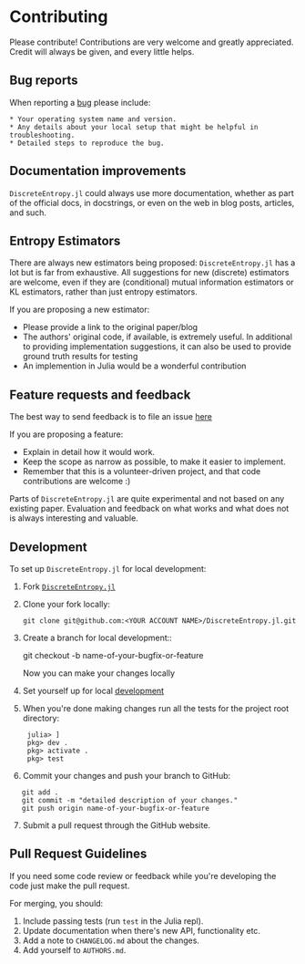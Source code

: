 # Contributing

Please contribute! Contributions are very welcome and greatly appreciated.
Credit will always be given, and every little helps.

## Bug reports

When reporting a [bug](https://github.com/kellino/DiscreteEntropy.jl/issues) please include:

    * Your operating system name and version.
    * Any details about your local setup that might be helpful in troubleshooting.
    * Detailed steps to reproduce the bug.

## Documentation improvements

`DiscreteEntropy.jl` could always use more documentation, whether as part of the
official docs, in docstrings, or even on the web in blog posts, articles, and such.

## Entropy Estimators

There are always new estimators being proposed: `DiscreteEntropy.jl` has a lot but is far from exhaustive.
All suggestions for new (discrete) estimators are welcome, even if they are (conditional) mutual information
estimators or KL estimators, rather than just entropy estimators.

If you are proposing a new estimator:

- Please provide a link to the original paper/blog
- The authors' original code, if available, is extremely useful. In additional to
  providing implementation suggestions, it can also be used to provide ground truth results for testing
- An implemention in Julia would be a wonderful contribution

## Feature requests and feedback

The best way to send feedback is to file an issue [here](https://github.com/kellino/DiscreteEntropy.jl/issues)

If you are proposing a feature:

- Explain in detail how it would work.
- Keep the scope as narrow as possible, to make it easier to implement.
- Remember that this is a volunteer-driven project, and that code contributions are welcome :)

Parts of `DiscreteEntropy.jl` are quite experimental and not based on any existing paper.
Evaluation and feedback on what works and what does not is always interesting and valuable.

## Development

To set up `DiscreteEntropy.jl` for local development:

1. Fork [`DiscreteEntropy.jl`](https://github.com/kellino/DiscreteEntropy.jl)

2. Clone your fork locally:

   ```
   git clone git@github.com:<YOUR ACCOUNT NAME>/DiscreteEntropy.jl.git
   ```

3. Create a branch for local development::

   git checkout -b name-of-your-bugfix-or-feature

   Now you can make your changes locally

4. Set yourself up for local [development](https://julialang.org/contribute/developing_package/)

5. When you're done making changes run all the tests for the project root directory:

   ```
    julia> ]
    pkg> dev .
    pkg> activate .
    pkg> test
   ```

6. Commit your changes and push your branch to GitHub:

```
   git add .
   git commit -m "detailed description of your changes."
   git push origin name-of-your-bugfix-or-feature
```

7. Submit a pull request through the GitHub website.

## Pull Request Guidelines

If you need some code review or feedback while you're developing the code just make the pull request.

For merging, you should:

1. Include passing tests (run `test` in the Julia repl).
2. Update documentation when there's new API, functionality etc.
3. Add a note to `CHANGELOG.md` about the changes.
4. Add yourself to `AUTHORS.md`.
